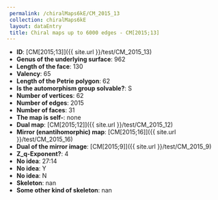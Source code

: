```yaml
--- 
 permalink: /chiralMaps6kE/CM_2015_13 
 collection: chiralMaps6kE
 layout: dataEntry
 title: Chiral maps up to 6000 edges - CM[2015;13]
---
```


- **ID**: [CM[2015;13]]({{ site.url }}/test/CM_2015_13)
- **Genus of the underlying surface**: 962
- **Length of the face**: 130
- **Valency**: 65
- **Length of the Petrie polygon**: 62
- **Is the automorphism group solvable?**: S
- **Number of vertices**: 62
- **Number of edges**: 2015
- **Number of faces**: 31
- **The map is self-**: none
- **Dual map**: [CM[2015;12]]({{ site.url }}/test/CM_2015_12)
- **Mirror (enantihomorphic) map**: [CM[2015;16]]({{ site.url }}/test/CM_2015_16)
- **Dual of the mirror image**: [CM[2015;9]]({{ site.url }}/test/CM_2015_9)
- **Z_q-Exponent?**: 4
- **No idea**:  27:14
- **No idea**: Y
- **No idea**: N
- **Skeleton**: nan
- **Some other kind of skeleton**: nan

